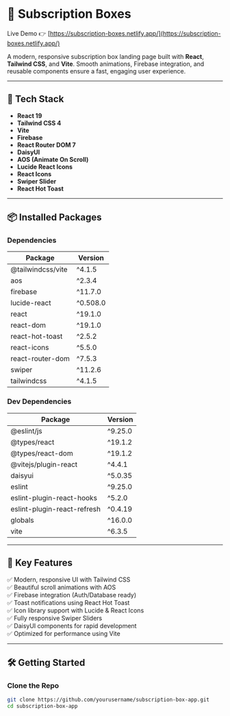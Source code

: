 # 🎁 Subscription Boxes

Live Demo 👉 [https://subscription-boxes.netlify.app/](https://subscription-boxes.netlify.app/)

A modern, responsive subscription box landing page built with **React**, **Tailwind CSS**, and **Vite**. Smooth animations, Firebase integration, and reusable components ensure a fast, engaging user experience.

---

## 🚀 Tech Stack

- **React 19**
- **Tailwind CSS 4**
- **Vite**
- **Firebase**
- **React Router DOM 7**
- **DaisyUI**
- **AOS (Animate On Scroll)**
- **Lucide React Icons**
- **React Icons**
- **Swiper Slider**
- **React Hot Toast**

---

## 📦 Installed Packages

### Dependencies

| Package              | Version  |
|----------------------|----------|
| @tailwindcss/vite    | ^4.1.5   |
| aos                  | ^2.3.4   |
| firebase             | ^11.7.0  |
| lucide-react         | ^0.508.0 |
| react                | ^19.1.0  |
| react-dom            | ^19.1.0  |
| react-hot-toast      | ^2.5.2   |
| react-icons          | ^5.5.0   |
| react-router-dom     | ^7.5.3   |
| swiper               | ^11.2.6  |
| tailwindcss          | ^4.1.5   |

### Dev Dependencies

| Package                   | Version  |
|---------------------------|----------|
| @eslint/js                | ^9.25.0  |
| @types/react              | ^19.1.2  |
| @types/react-dom          | ^19.1.2  |
| @vitejs/plugin-react      | ^4.4.1   |
| daisyui                   | ^5.0.35  |
| eslint                    | ^9.25.0  |
| eslint-plugin-react-hooks | ^5.2.0   |
| eslint-plugin-react-refresh | ^0.4.19 |
| globals                   | ^16.0.0  |
| vite                      | ^6.3.5   |

---

## 🌟 Key Features

✅ Modern, responsive UI with Tailwind CSS  
✅ Beautiful scroll animations with AOS  
✅ Firebase integration (Auth/Database ready)  
✅ Toast notifications using React Hot Toast  
✅ Icon library support with Lucide & React Icons  
✅ Fully responsive Swiper Sliders  
✅ DaisyUI components for rapid development  
✅ Optimized for performance using Vite  

---

## 🛠️ Getting Started

### Clone the Repo

```bash
git clone https://github.com/yourusername/subscription-box-app.git
cd subscription-box-app
